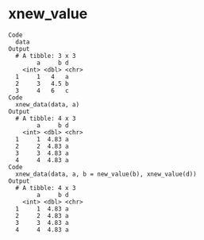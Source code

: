 # xnew_value

    Code
      data
    Output
      # A tibble: 3 x 3
            a     b d    
        <int> <dbl> <chr>
      1     1   4   a    
      2     3   4.5 b    
      3     4   6   c    
    Code
      xnew_data(data, a)
    Output
      # A tibble: 4 x 3
            a     b d    
        <int> <dbl> <chr>
      1     1  4.83 a    
      2     2  4.83 a    
      3     3  4.83 a    
      4     4  4.83 a    
    Code
      xnew_data(data, a, b = new_value(b), xnew_value(d))
    Output
      # A tibble: 4 x 3
            a     b d    
        <int> <dbl> <chr>
      1     1  4.83 a    
      2     2  4.83 a    
      3     3  4.83 a    
      4     4  4.83 a    

